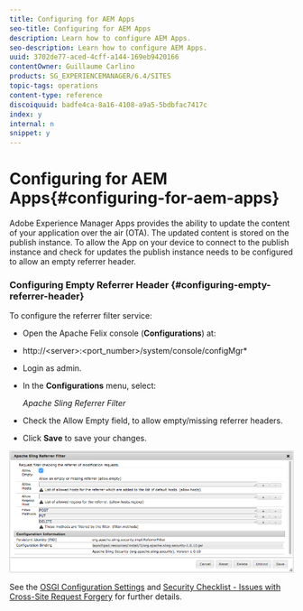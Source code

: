 ```yaml
---
title: Configuring for AEM Apps
seo-title: Configuring for AEM Apps
description: Learn how to configure AEM Apps.
seo-description: Learn how to configure AEM Apps.
uuid: 3702de77-aced-4cff-a144-169eb9420166
contentOwner: Guillaume Carlino
products: SG_EXPERIENCEMANAGER/6.4/SITES
topic-tags: operations
content-type: reference
discoiquuid: badfe4ca-8a16-4108-a9a5-5bdbfac7417c
index: y
internal: n
snippet: y
---
```


# Configuring for AEM Apps{#configuring-for-aem-apps}

Adobe Experience Manager Apps provides the ability to update the content of your application over the air (OTA). The updated content is stored on the publish instance. To allow the App on your device to connect to the publish instance and check for updates the publish instance needs to be configured to allow an empty referrer header.

### Configuring Empty Referrer Header {#configuring-empty-referrer-header}

To configure the referrer filter service:

* Open the Apache Felix console (**Configurations**) at:  
* http://&lt;server&gt;:&lt;port_number&gt;/system/console/configMgr*
* Login as admin.
* In the **Configurations** menu, select:

  *Apache Sling Referrer Filter*

* Check the Allow Empty field, to allow empty/missing referrer headers.
* Click **Save** to save your changes.

![](assets/chlimage_1-64.png)

See the [OSGI Configuration Settings](../../../sites/deploying/using/osgi-configuration-settings.md) and [Security Checklist - Issues with Cross-Site Request Forgery](/content/docs/en/aem/6-3/administer/security/crx-security-checklist.md#issues%20with%20cross-site%20request%20forgery) for further details. 
